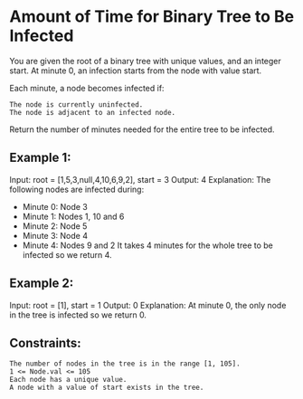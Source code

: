 # Amount of Time for Binary Tree to Be Infected
You are given the root of a binary tree with unique values, and an integer start. At minute 0, an infection starts from the node with value start.

Each minute, a node becomes infected if:

    The node is currently uninfected.
    The node is adjacent to an infected node.

Return the number of minutes needed for the entire tree to be infected.


## Example 1:

Input: root = [1,5,3,null,4,10,6,9,2], start = 3
Output: 4
Explanation: The following nodes are infected during:
- Minute 0: Node 3
- Minute 1: Nodes 1, 10 and 6
- Minute 2: Node 5
- Minute 3: Node 4
- Minute 4: Nodes 9 and 2
  It takes 4 minutes for the whole tree to be infected so we return 4.

## Example 2:

Input: root = [1], start = 1
Output: 0
Explanation: At minute 0, the only node in the tree is infected so we return 0.

## Constraints:

    The number of nodes in the tree is in the range [1, 105].
    1 <= Node.val <= 105
    Each node has a unique value.
    A node with a value of start exists in the tree.
